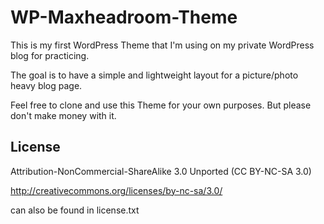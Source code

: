 WP-Maxheadroom-Theme
====================

This is my first WordPress Theme that I'm using on my private WordPress blog for practicing.

The goal is to have a simple and lightweight layout for a picture/photo heavy blog page.

Feel free to clone and use this Theme for your own purposes. But please don't make money with it. 


License
-------

Attribution-NonCommercial-ShareAlike 3.0 Unported (CC BY-NC-SA 3.0)

http://creativecommons.org/licenses/by-nc-sa/3.0/

can also be found in license.txt
